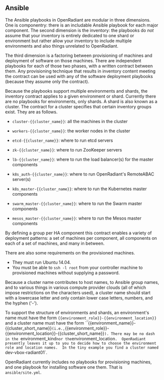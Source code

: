 ## Ansible

The Ansible playbooks in OpenRadiant are modular in three dimensions.
One is componentry: there is an includable Ansible playbook for each
major component.  The second dimension is the inventory: the playbooks
do *not* assume that your inventory is entirely dedicated to one shard
or environment but rather allow your inventory to include multiple
environments and also things unrelated to OpenRadiant.

The third dimension is a factoring between provisioning of machines
and deployment of software on those machines.  There are independent
playbooks for each of those two phases, with a written contract
between them.  Any provisioning technique that results in inventory
content meeting the contract can be used with any of the software
deployment playbooks (because they assume only the contract).

Because the playbooks support multiple environments and shards, the
inventory contract applies to a given environment or shard.  Currently
there are no playbooks for environments, only shards.  A shard is also
known as a cluster.  The contract for a cluster specifies that certain
inventory groups exist.  They are as follows.

* `cluster-{{cluster_name}}`: all the machines in the cluster

* `workers-{{cluster_name}}`: the worker nodes in the cluster

* `etcd-{{cluster_name}}`: where to run etcd servers

* `zk-{{cluster_name}}`: where to run ZooKeeper servers

* `lb-{{cluster_name}}`: where to run the load balancer(s) for the master components

* `k8s_auth-{{cluster_name}}`: where to run OpenRadiant's RemoteABAC server(s)

* `k8s_master-{{cluster_name}}`: where to run the Kubernetes master components

* `swarm_master-{{cluster_name}}`: where to run the Swarm master components

* `mesos_master-{{cluster_name}}`: where to run the Mesos master components

By defining a group per HA component this contract enables a variety
of deployment patterns: a set of machines per component, all
components on each of a set of machines, and many in between.

There are also some requirements on the provisioned machines.
* They must run Ubuntu 14.04.
* You must be able to `ssh -l root` from your controller machine to provisioned machines without supplying a password.

Because a cluster name contributes to host names, to Ansible group
names, and to various things in various compute provider clouds (all
of which impose restrictions on the characters used), a cluster name
should start with a lowercase letter and only contain lower case
letters, numbers, and the hyphen ('-').

To support the structure of environments and shards, an environment's
name must have the form
`{{environment_role}}-{{environment_location}}` and a cluster name
must have the form ``{{environment_name}}-{{cluster_short_name}}`
(i.e.,
`{{environment_role}}-{{environment_location}}-{{cluster_short_name}}`).
There may be no dash in the `environment_kind` nor the
`environment_location`.  OpenRadiant presently leaves it up to you to
decide how to choose the environment role and location names.  In the
tiny example you find a cluster named `dev-vbox-radiant01`.

OpenRadiant currently includes no playbooks for provisioning machines,
and one playbook for installing software one them.  That is
`ansible/site.yml`.
